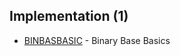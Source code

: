 ## Implementation (1)
* [BINBASBASIC](https://www.codechef.com/FEB221C/problems/BINBASBASIC) - Binary Base Basics